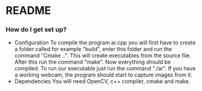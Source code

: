 # README #

### How do I get set up? ###
* Configuration
To compile the program ar.cpp you will first have to create a folder called for example "build", enter this folder and run the command "Cmake ..". This will create executables from
the source file. After this run the command "make". Now everything should be compiled. To run our executable just run the command "./ar". If you have a working webcam, the program should
start to capture images from it.
* Dependencies
You will need OpenCV, c++ compiler, cmake and make.
